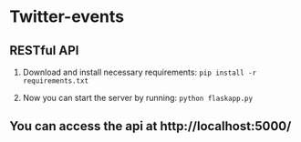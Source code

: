 # Twitter-events #

## RESTful API ##

1) Download and install necessary requirements:
    ``pip install -r requirements.txt``

2) Now you can start the server by running:
    ``python flaskapp.py``

## You can access the api at http://localhost:5000/
